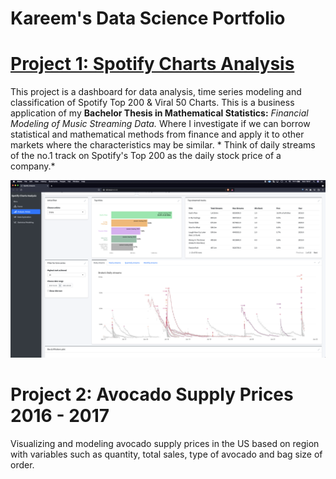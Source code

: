 # Kareem's Data Science Portfolio

# [Project 1: Spotify Charts Analysis](https://github.com/elgindykareem/spotifychartsanalysis)

This project is a dashboard for data analysis, time series modeling and classification of Spotify Top 200 & Viral 50 Charts. This is a business application of my **Bachelor Thesis in Mathematical Statistics:** *Financial Modeling of Music Streaming Data.* Where I investigate if we can borrow statistical and mathematical methods from finance and apply it to other markets where the characteristics may be similar. * Think of daily streams of the no.1 track on Spotify's Top 200 as the daily stock price of a company.*

![](/images/dashboardimage1.png)

# Project 2: Avocado Supply Prices 2016 - 2017

Visualizing and modeling avocado supply prices in the US based on region with variables such as quantity, total sales, type of avocado and bag size of order.